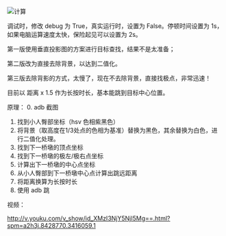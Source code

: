 ![计算](http://upload-images.jianshu.io/upload_images/576195-fd957e0c51330db5.png?imageMogr2/auto-orient/strip%7CimageView2/2/w/1240)



调试时，修改 debug 为 True，真实运行时，设置为 False。停顿时间设置为 1s，如果电脑运算速度太快，保险起见可以设置为 2s。

第一版使用垂直投影图的方案进行目标查找，结果不是太准备；

第二版改为直接去除背景，以达到二值化。

第三版去除背影的方式，太慢了，现在不去除背景，直接找极点，非常迅速！

目前以 距离 x 1.5 作为长按时长，基本能跳到目标中心位置。

原理：
0. adb 截图
1. 找到小人臀部坐标（hsv 色相紫黑色）
2. 将背景（取高度在1/3处点的色相为基准）替换为黑色，其余替换为白色，进行二值化处理。
3. 找到下一桥墩的顶点坐标
4. 找到下一桥墩的极左/极右点坐标
5. 计算出下一桥墩的中心点坐标
6. 从小人臀部到下一桥墩中心点计算出跳远距离
7. 将距离换算为长按时长
8. 使用 adb 跳

视频：

http://v.youku.com/v_show/id_XMzI3NjY5NjI5Mg==.html?spm=a2h3j.8428770.3416059.1
